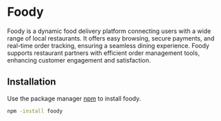 # Foody

Foody is a dynamic food delivery platform connecting users with a wide range of local restaurants. It offers easy browsing, secure payments, and real-time order tracking, ensuring a seamless dining experience. Foody supports restaurant partners with efficient order management tools, enhancing customer engagement and satisfaction.

## Installation

Use the package manager [npm](https://docs.npmjs.com/) to install foody.

```bash
npm -install foody
```



